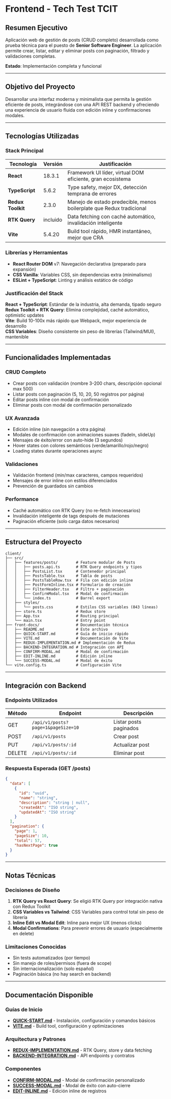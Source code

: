 # Frontend - Tech Test TCIT

## Resumen Ejecutivo

Aplicación web de gestión de posts (CRUD completo) desarrollada como prueba técnica para el puesto de **Senior Software Engineer**. La aplicación permite crear, listar, editar y eliminar posts con paginación, filtrado y validaciones completas.

**Estado**: Implementación completa y funcional

---

## Objetivo del Proyecto

Desarrollar una interfaz moderna y minimalista que permita la gestión eficiente de posts, integrándose con una API REST backend y ofreciendo una experiencia de usuario fluida con edición inline y confirmaciones modales.

---

## Tecnologías Utilizadas

### **Stack Principal**

| Tecnología | Versión | Justificación |
|------------|---------|---------------|
| **React** | 18.3.1 | Framework UI líder, virtual DOM eficiente, gran ecosistema |
| **TypeScript** | 5.6.2 | Type safety, mejor DX, detección temprana de errores |
| **Redux Toolkit** | 2.3.0 | Manejo de estado predecible, menos boilerplate que Redux tradicional |
| **RTK Query** | incluido | Data fetching con caché automático, invalidación inteligente |
| **Vite** | 5.4.20 | Build tool rápido, HMR instantáneo, mejor que CRA |

### **Librerías y Herramientas**

- **React Router DOM** v7: Navegación declarativa (preparado para expansión)
- **CSS Vanilla**: Variables CSS, sin dependencias extra (minimalismo)
- **ESLint + TypeScript**: Linting y análisis estático de código

### **Justificación del Stack**

**React + TypeScript**: Estándar de la industria, alta demanda, tipado seguro  
**Redux Toolkit + RTK Query**: Elimina complejidad, caché automático, optimistic updates  
**Vite**: Build 10-100x más rápido que Webpack, mejor experiencia de desarrollo  
**CSS Variables**: Diseño consistente sin peso de librerías (Tailwind/MUI), mantenible  

---

## Funcionalidades Implementadas

### **CRUD Completo**
- Crear posts con validación (nombre 3-200 chars, descripción opcional max 500)
- Listar posts con paginación (5, 10, 20, 50 registros por página)
- Editar posts inline con modal de confirmación
- Eliminar posts con modal de confirmación personalizado

### **UX Avanzada**
- Edición inline (sin navegación a otra página)
- Modales de confirmación con animaciones suaves (fadeIn, slideUp)
- Mensajes de éxito/error con auto-hide (3 segundos)
- Hover states con colores semánticos (verde/amarillo/rojo/negro)
- Loading states durante operaciones async

### **Validaciones**
- Validación frontend (min/max caracteres, campos requeridos)
- Mensajes de error inline con estilos diferenciados
- Prevención de guardados sin cambios

### **Performance**
- Caché automático con RTK Query (no re-fetch innecesarios)
- Invalidación inteligente de tags después de mutaciones
- Paginación eficiente (solo carga datos necesarios)

---

## Estructura del Proyecto

```
client/
├── src/
│   ├── features/posts/        # Feature modular de Posts
│   │   ├── posts.api.ts       # RTK Query endpoints y tipos
│   │   ├── PostsList.tsx      # Contenedor principal
│   │   ├── PostsTable.tsx     # Tabla de posts
│   │   ├── PostsTableRow.tsx  # Fila con edición inline
│   │   ├── PostFormInline.tsx # Formulario de creación
│   │   ├── FilterHeader.tsx   # Filtro + paginación
│   │   ├── ConfirmModal.tsx   # Modal de confirmación
│   │   └── index.ts           # Barrel export
│   ├── styles/
│   │   └── posts.css          # Estilos CSS variables (843 líneas)
│   ├── store.ts               # Redux store
│   ├── App.tsx                # Routing principal
│   └── main.tsx               # Entry point
├── front-docs/                # Documentación técnica
│   ├── README.md              # Este archivo
│   ├── QUICK-START.md         # Guía de inicio rápido
│   ├── VITE.md                # Documentación de Vite
│   ├── REDUX-IMPLEMENTATION.md # Implementación de Redux
│   ├── BACKEND-INTEGRATION.md # Integración con API
│   ├── CONFIRM-MODAL.md       # Modal de confirmación
│   ├── EDIT-INLINE.md         # Edición inline
│   └── SUCCESS-MODAL.md       # Modal de éxito
└── vite.config.ts             # Configuración Vite
```

---

## Integración con Backend

### **Endpoints Utilizados**

| Método | Endpoint | Descripción |
|--------|----------|-------------|
| GET | `/api/v1/posts?page=1&pageSize=10` | Listar posts paginados |
| POST | `/api/v1/posts` | Crear post |
| PUT | `/api/v1/posts/:id` | Actualizar post |
| DELETE | `/api/v1/posts/:id` | Eliminar post |

### **Respuesta Esperada (GET /posts)**
```json
{
  "data": [
    {
      "id": "uuid",
      "name": "string",
      "description": "string | null",
      "createdAt": "ISO string",
      "updatedAt": "ISO string"
    }
  ],
  "pagination": {
    "page": 1,
    "pageSize": 10,
    "total": 57,
    "hasNextPage": true
  }
}
```

---

## Notas Técnicas

### **Decisiones de Diseño**

1. **RTK Query vs React Query**: Se eligió RTK Query por integración nativa con Redux Toolkit
2. **CSS Variables vs Tailwind**: CSS Variables para control total sin peso de librería
3. **Inline Edit vs Modal Edit**: Inline para mejor UX (menos clicks)
4. **Modal Confirmations**: Para prevenir errores de usuario (especialmente en delete)

### **Limitaciones Conocidas**

- Sin tests automatizados (por tiempo)
- Sin manejo de roles/permisos (fuera de scope)
- Sin internacionalización (solo español)
- Paginación básica (no hay search en backend)

---

## Documentación Disponible

### Guías de Inicio
- **[QUICK-START.md](./QUICK-START.md)** - Instalación, configuración y comandos básicos
- **[VITE.md](./VITE.md)** - Build tool, configuración y optimizaciones

### Arquitectura y Patrones
- **[REDUX-IMPLEMENTATION.md](./REDUX-IMPLEMENTATION.md)** - RTK Query, store y data fetching
- **[BACKEND-INTEGRATION.md](./BACKEND-INTEGRATION.md)** - API endpoints y contratos

### Componentes
- **[CONFIRM-MODAL.md](./CONFIRM-MODAL.md)** - Modal de confirmación personalizado
- **[SUCCESS-MODAL.md](./SUCCESS-MODAL.md)** - Modal de éxito con auto-cierre
- **[EDIT-INLINE.md](./EDIT-INLINE.md)** - Edición inline de registros
